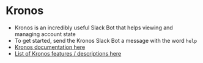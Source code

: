 # Kronos

- Kronos is an incredibly useful Slack Bot that helps viewing and managing account state
- To get started, send the Kronos Slack Bot a message with the word `help`
- [Kronos documentation here](https://wiki.disneystreaming.com/display/QE/PE+-+Kronos)
- [List of Kronos features / descriptions here](https://wiki.disneystreaming.com/display/QE/Kronos+-+Features)
